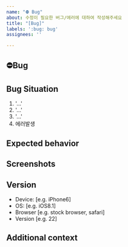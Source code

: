```yaml
---
name: "⛔️ Bug"
about: 수정이 필요한 버그/에러에 대하여 작성해주세요
title: "[Bug]"
labels: ':bug: bug'
assignees: ''

---
```


## **⛔️Bug**
<!-- 어떤 버그가 발생하였는지 작성해주세요. -->

## **Bug Situation**
<!-- 버그가 발생한 과정에 대해 작성해주세요. -->
1. '...'
2. '...'
3. '...'
4. 에러발생

## **Expected behavior**
<!-- 버그를 발생시킨 예상되는 원인을 작성해주세요. -->

## **Screenshots**
<!-- 버그상황에 대한 영상 또는 스크린샷을 작성해주세요. -->

## **Version**
<!-- 버그가 발생한 기기, OS 버전 상태 등을 작성해주세요. -->
 - Device: [e.g. iPhone6]
 - OS: [e.g. iOS8.1]
 - Browser [e.g. stock browser, safari]
 - Version [e.g. 22]

## **Additional context**
<!-- 추가적인 내용이 있다면 작성해주세요. -->